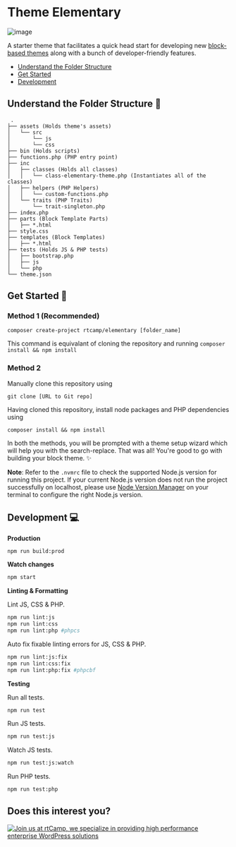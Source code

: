 # Theme Elementary

![image](https://user-images.githubusercontent.com/59014930/187202051-df015d4a-f885-40cb-9fc9-c13991d3216d.png)

A starter theme that facilitates a quick head start for developing new [block-based themes](https://developer.wordpress.org/block-editor/how-to-guides/themes/block-theme-overview/) along with a bunch of developer-friendly features.

- [Understand the Folder Structure](https://github.com/rtCamp/theme-elementary#understand-the-folder-structure-open_file_folder)
- [Get Started](https://github.com/rtCamp/theme-elementary#get-started-rocket)
- [Development](https://github.com/rtCamp/theme-elementary#development-computer)

## Understand the Folder Structure :open_file_folder:
```
 .
├── assets (Holds theme's assets)
│   └── src
│       └── js
│       └── css
├── bin (Holds scripts)
├── functions.php (PHP entry point)
├── inc
│   ├── classes (Holds all classes)
│   │   └── class-elementary-theme.php (Instantiates all of the classes)
│   ├── helpers (PHP Helpers)
│   │   └── custom-functions.php
│   └── traits (PHP Traits)
│       └── trait-singleton.php
├── index.php
├── parts (Block Template Parts)
│   ├── *.html
├── style.css
├── templates (Block Templates)
│   ├── *.html
├── tests (Holds JS & PHP tests)
│   ├── bootstrap.php
│   ├── js
│   └── php
└── theme.json

```

## Get Started :rocket:

### Method 1 (Recommended)
```
composer create-project rtcamp/elementary [folder_name]
```
This command is equivalant of cloning the repository and running `composer install && npm install`

### Method 2
Manually clone this repository using
```
git clone [URL to Git repo]
```
Having cloned this repository, install node packages and PHP dependencies using
```
composer install && npm install
```

In both the methods, you will be prompted with a theme setup wizard which will help you with the search-replace. That was all! You're good to go with building your block theme. :sparkles:

**Note**: Refer to the `.nvmrc` file to check the supported Node.js version for running this project. If your current Node.js version does not run the project successfully on localhost, please use [Node Version Manager](https://github.com/nvm-sh/nvm) on your terminal to configure the right Node.js version.

## Development :computer:


**Production**

```bash
npm run build:prod
```

**Watch changes**

```bash
npm start
```

**Linting & Formatting**

Lint JS, CSS & PHP.
```bash
npm run lint:js
npm run lint:css
npm run lint:php #phpcs
```

Auto fix fixable linting errors for JS, CSS & PHP.

```bash
npm run lint:js:fix
npm run lint:css:fix
npm run lint:php:fix #phpcbf
```

**Testing**

Run all tests.

```bash
npm run test
```

Run JS tests.

```bash
npm run test:js
```

Watch JS tests.

```bash
npm run test:js:watch
```

Run PHP tests.

```bash
npm run test:php
```

## Does this interest you?
<a href="https://rtcamp.com/"><img src="https://rtcamp.com/wp-content/uploads/sites/2/2019/04/github-banner@2x.png" alt="Join us at rtCamp, we specialize in providing high performance enterprise WordPress solutions"></a>
